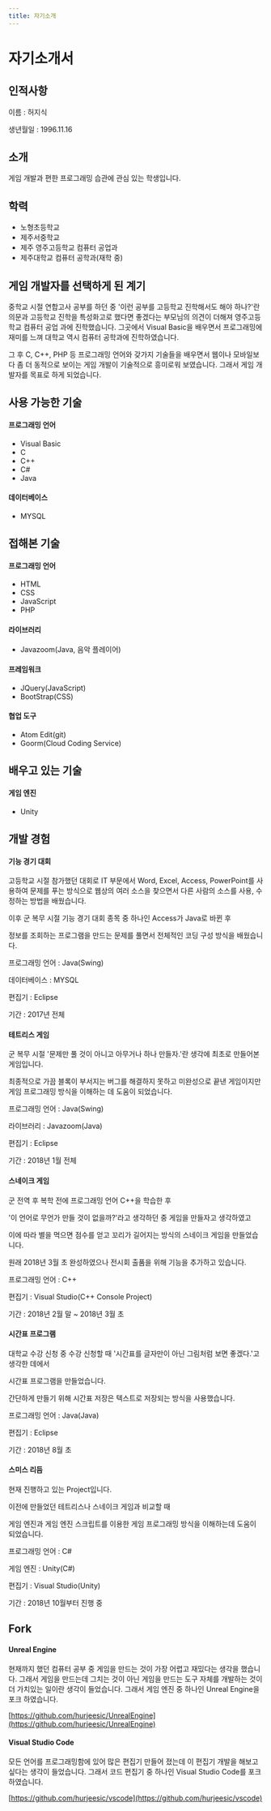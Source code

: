 ```yaml
---
title: 자기소개
---
```


# **자기소개서**

## 인적사항

이름 : 허지식

생년월일 : 1996.11.16



   ## 소개

   게임 개발과 편한 프로그래밍 습관에 관심 있는 학생입니다.



   ## 학력

   - 노형초등학교
   - 제주서중학교
   - 제주 영주고등학교 컴퓨터 공업과
   - 제주대학교 컴퓨터 공학과(재학 중)



   ## 게임 개발자를 선택하게 된 계기

   중학교 시절 연합고사 공부를 하던 중 '이런 공부를 고등학교 진학해서도 해야 하나?'란 의문과 고등학교 진학을 특성화고로 했다면 좋겠다는 부모님의 의견이 더해져 영주고등학교 컴퓨터 공업 과에 진학했습니다. 그곳에서 Visual Basic을 배우면서 프로그래밍에 재미를 느껴 대학교 역시 컴퓨터 공학과에 진학하였습니다.

   그 후 C, C++, PHP 등 프로그래밍 언어와 갖가지 기술들을 배우면서 웹이나 모바일보다 좀 더 동적으로 보이는 게임 개발이 기술적으로 흥미로워 보였습니다. 그래서 게임 개발자를 목표로 하게 되었습니다.



   ## 사용 가능한 기술

   #### 프로그래밍 언어

   - Visual Basic
   - C
   - C++
   - C#
   - Java



   #### 데이터베이스

   - MYSQL



   ## 접해본 기술

   #### 프로그래밍 언어

   - HTML
   - CSS
   - JavaScript
   - PHP



   #### 라이브러리

   - Javazoom(Java, 음악 플레이어)



   #### 프레임워크

   - JQuery(JavaScript)
   - BootStrap(CSS)



   #### 협업 도구

   - Atom Edit(git)
   - Goorm(Cloud Coding Service)



   ## 배우고 있는 기술

   #### 게임 엔진

   - Unity



   ## 개발 경험

   #### 기능 경기 대회

   고등학교 시절 참가했던 대회로 IT 부문에서 Word, Excel, Access, PowerPoint를 사용하여 문제를 푸는 방식으로 웹상의 여러 소스을 찾으면서 다른 사람의 소스를 사용, 수정하는 방법을 배웠습니다.

   이후 군 복무 시절 기능 경기 대회 종목 중 하나인 Access가 Java로 바뀐 후

   정보를 조회하는 프로그램을 만드는 문제를 풀면서 전체적인 코딩 구성 방식을 배웠습니다.

   프로그래밍 언어 : Java(Swing)

   데이터베이스 : MYSQL

   편집기 : Eclipse

   기간 : 2017년 전체



   #### 테트리스 게임

   군 복무 시절 '문제만 풀 것이 아니고 아무거나 하나 만들자.'란 생각에 최초로 만들어본 게임입니다.

   최종적으로 가끔 블록이 부서지는 버그를 해결하지 못하고 미완성으로 끝낸 게임이지만 게임 프로그래밍 방식을 이해하는 데 도움이 되었습니다.

   프로그래밍 언어 : Java(Swing)

   라이브러리 : Javazoom(Java)

   편집기 : Eclipse

   기간 : 2018년 1월 전체



   #### 스네이크 게임

   군 전역 후 복학 전에 프로그래밍 언어 C++을 학습한 후

   '이 언어로 무언가 만들 것이 없을까?'라고 생각하던 중 게임을 만들자고 생각하였고

   이에 따라 별을 먹으면 점수를 얻고 꼬리가 길어지는 방식의 스네이크 게임을 만들었습니다.

   원래 2018년 3월 초 완성하였으나 전시회 출품을 위해 기능을 추가하고 있습니다.

   프로그래밍 언어 : C++

   편집기 : Visual Studio(C++ Console Project)

   기간 : 2018년 2월 말 ~ 2018년 3월 초



   #### 시간표 프로그램

   대학교 수강 신청 중 수강 신청할 때 '시간표를 글자만이 아닌 그림처럼 보면 좋겠다.'고 생각한 데에서

   시간표 프로그램을 만들었습니다.

   간단하게 만들기 위해 시간표 저장은 텍스트로 저장되는 방식을 사용했습니다.

   프로그래밍 언어 : Java(Java)

   편집기 : Eclipse

   기간 : 2018년 8월 초



   #### 스미스 리듬

   현재 진행하고 있는 Project입니다.

   이전에 만들었던 테트리스나 스네이크 게임과 비교할 때

   게임 엔진과 게임 엔진 스크립트를 이용한 게임 프로그래밍 방식을 이해하는데 도움이 되었습니다.

   프로그래밍 언어 : C#

   게임 엔진 : Unity(C#)

   편집기 : Visual Studio(Unity)

   기간 : 2018년 10월부터 진행 중



   ## Fork

   #### Unreal Engine

   현재까지 했던 컴퓨터 공부 중 게임을 만드는 것이 가장 어렵고 재밌다는 생각을 했습니다.
   그래서 게임을 만드는데 그치는 것이 아닌 게임을 만드는 도구 자체를 개발하는 것이 더 가치있는 일이란 생각이 들었습니다.
   그래서 게임 엔진 중 하나인 Unreal Engine을 포크 하였습니다.

   [https://github.com/hurjeesic/UnrealEngine](https://github.com/hurjeesic/UnrealEngine)



   #### Visual Studio Code

   모든 언어를 프로그래밍함에 있어 많은 편집기 만들어 졌는데
   이 편집기 개발을 해보고 싶다는 생각이 들었습니다.
   그래서 코드 편집기 중 하나인 Visual Studio Code를 포크 하였습니다.

   [https://github.com/hurjeesic/vscode](https://github.com/hurjeesic/vscode)